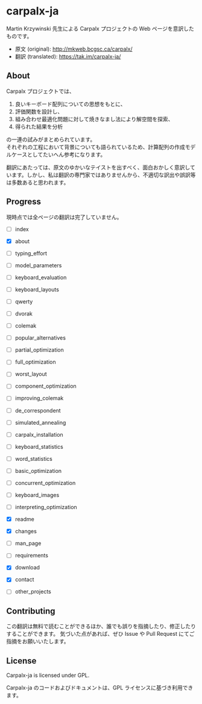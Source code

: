 # carpalx-ja
Martin Krzywinski 先生による Carpalx プロジェクトの Web ページを意訳したものです。

- 原文 (original): http://mkweb.bcgsc.ca/carpalx/
- 翻訳 (translated): https://tak.im/carpalx-ja/

## About
Carpalx プロジェクトでは、

1. 良いキーボード配列についての思想をもとに、
2. 評価関数を設計し、
3. 組み合わせ最適化問題に対して焼きなまし法により解空間を探索、
4. 得られた結果を分析

の一連の試みがまとめられています。  
それぞれの工程において背景についても語られているため、計算配列の作成モデルケースとしてたいへん参考になります。

翻訳にあたっては、原文のゆかいなテイストを出すべく、面白おかしく意訳しています。しかし、私は翻訳の専門家ではありませんから、不適切な訳出や誤訳等は多数あると思われます。

## Progress

現時点では全ページの翻訳は完了していません。

- [ ] index
- [x] about
- [ ] typing_effort
- [ ] model_parameters
- [ ] keyboard_evaluation
- [ ] keyboard_layouts
- [ ] qwerty
- [ ] dvorak
- [ ] colemak
- [ ] popular_alternatives
- [ ] partial_optimization
- [ ] full_optimization
- [ ] worst_layout
- [ ] component_optimization
- [ ] improving_colemak
- [ ] de_correspondent
- [ ] simulated_annealing
- [ ] carpalx_installation
- [ ] keyboard_statistics
- [ ] word_statistics
- [ ] basic_optimization
- [ ] concurrent_optimization
- [ ] keyboard_images
- [ ] interpreting_optimization
- [x] readme
- [x] changes
- [ ] man_page
- [ ] requirements
- [x] download
- [x] contact
- [ ] other_projects


## Contributing
この翻訳は無料で読むことができるほか、誰でも誤りを指摘したり、修正したりすることができます。
気づいた点があれば、ぜひ Issue や Pull Request にてご指摘をお願いいたします。

## License
Carpalx-ja is licensed under GPL.

Carpalx-ja のコードおよびドキュメントは、GPL ライセンスに基づき利用できます。

